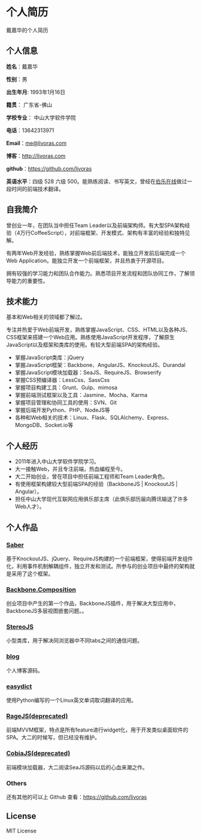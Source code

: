 个人简历
======================
戴嘉华的个人简历

## 个人信息

**姓名**：戴嘉华 

**性别**：男  

**出生年月**: 1993年1月16日

**籍贯**： 广东省-佛山

**学校专业**： 中山大学软件学院

**电话**：13642313971

**Email**：me@livoras.com

**博客**：http://livoras.com

**github**：https://github.com/livoras

**英语水平**：四级 528 六级 500。能熟练阅读、书写英文，曾经在[伯乐在线](http://blog.jobbole.com/)做过一段时间的前端技术翻译。

## 自我简介

曾创业一年，在团队当中担任Team Leader以及前端架构师。有大型SPA架构经验（4万行CoffeeScript），对前端框架、开发模式、架构有丰富的经验和独特见解。

有两年Web开发经验，熟练掌握Web前后端技术，能独立开发前后端完成一个Web Application。能独立开发一个前端框架，并且热衷于开源项目。

拥有较强的学习能力和团队合作能力。熟悉项目开发流程和团队协同工作，了解领导能力的重要性。

## 技术能力

基本和Web相关的领域都了解过。

专注并热爱于Web前端开发，熟练掌握JavaScript、CSS、HTML以及各种JS、CSS框架来搭建一个Web应用。熟练使用JavaScript开发程序，了解原生JavaScript以及框架和类库的使用。有较大型前端SPA的架构经验。

* 掌握JavaScript类库：jQuery
* 掌握JavaScript框架：Backbone、AngularJS、KnockoutJS、Durandal
* 掌握JavaScript模块加载器：SeaJS、RequireJS、Browserify
* 掌握CSS预编译器：LessCss、SassCss
* 掌握项目构建工具：Grunt、Gulp、mimosa
* 掌握前端测试框架以及工具：Jasmine、Mocha、Karma
* 掌握项目管理和协同工具的使用：SVN、Git
* 掌握后端开发Python、PHP、NodeJS等
* 各种和Web相关的技术：Linux、Flask、SQLAlchemy、Express、MongoDB、Socket.io等


## 个人经历
* 2011年进入中山大学软件学院学习。
* 大一接触Web，并且专注前端，热血编程至今。
* 大二开始创业，曾在项目中担任前端工程师和Team Leader角色。
* 有使用框架构建较大型前端SPA的经验（BackboneJS | KnockoutJS | Angular）。
* 担任中山大学现代互联网应用俱乐部主席（此俱乐部历届向腾讯输送了许多Web人才）。


## 个人作品

### [Saber](https://github.com/livoras/saber)
基于KnockoutJS、jQuery、RequireJS构建的一个前端框架，使得前端开发组件化，利用事件机制解耦组件，独立开发和测试。所参与的创业项目中最终的架构就是采用了这个框架。

### [Backbone.Composition](https://github.com/livoras/backbone.Composite)
创业项目中产生的第一个作品，BackboneJS插件，用于解决大型应用中，BackboneJS多层视图嵌套问题。。

### [StereoJS](https://github.com/livoras/stereojs)
小型类库，用于解决同浏览器中不同tabs之间的通信问题。

### [blog](https://github.com/livoras/blog)
个人博客源码。

### [easydict](https://github.com/livoras/easydict)
使用Python编写的一个Linux英文单词取词翻译的应用。

### [RageJS(deprecated)](https://github.com/livoras/ragejs)
前端MVVM框架，特点是所有feature进行widget化，用于开发类似桌面软件的SPA。大二的时候写，但已经没有维护。

### [CobiaJS(deprecated)](https://github.com/livoras/cobiajs)
前端模块加载器，大二阅读SeaJS源码以后的心血来潮之作。


### Others
还有其他的可以上 Github 查看：https://github.com/livoras

## License
MIT License